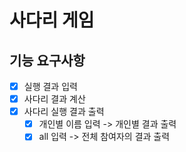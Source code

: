 # 사다리 게임

## 기능 요구사항

- [x] 실행 결과 입력
- [x] 사다리 결과 계산
- [x] 사다리 실행 결과 출력
    - [x] 개인별 이름 입력 -> 개인별 결과 출력
    - [x] all 입력 -> 전체 참여자의 결과 출력